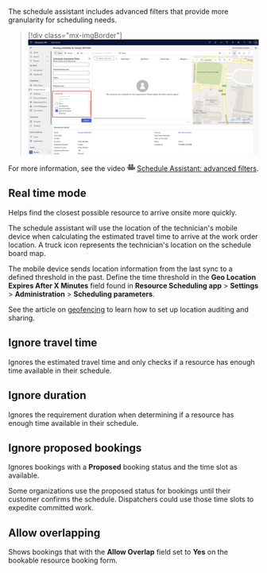 The schedule assistant includes advanced filters that provide more granularity for scheduling needs.

> [!div class="mx-imgBorder"]
> ![Screenshot of the advanced filters exposed in the schedule assistant.](../../field-service/media/scheduling-schedule-assistant-advanced-filters.png)

<!-- keep videos that show old SB?-->

For more information, see the video ![Video symbol](../../field-service/media/video-icon.png "Video symbol") [Schedule Assistant: advanced filters](https://youtu.be/s6yvVv99Bnw).

## Real time mode

Helps find the closest possible resource to arrive onsite more quickly.

The schedule assistant will use the location of the technician's mobile device when calculating the estimated travel time to arrive at the work order location. A truck icon represents the technician's location on the schedule board map.
<!--
> [!div class="mx-imgBorder"]
> ![Screenshot of the hourly view of the filter and map view, showing a truck icon on the map.](../../field-service/media/scheduling-schedule-assistant-real-time-mode.png)

 is that Field Service > Settings > Geolocation settings > Refresh interval? and should the link go to the article on how to set up location tracking? -->

The mobile device sends location information from the last sync to a defined threshold in the past. Define the time threshold in the **Geo Location Expires After X Minutes** field found in **Resource Scheduling app** > **Settings** > **Administration** > **Scheduling parameters**.

See the article on [geofencing](../../field-service/geofencing.md) to learn how to set up location auditing and sharing.

## Ignore travel time

Ignores the estimated travel time and only checks if a resource has enough time available in their schedule.

## Ignore duration

Ignores the requirement duration when determining if a resource has enough time available in their schedule.

## Ignore proposed bookings

Ignores bookings with a **Proposed** booking status and the time slot as available.

Some organizations use the proposed status for bookings until their customer confirms the schedule. Dispatchers could use those time slots to expedite committed work.

## Allow overlapping

Shows bookings that with the **Allow Overlap** field set to **Yes** on the bookable resource booking form.

<!-- can we drop this and explain customizations as part of SB settings?>

## Configuration considerations

### Default values and sorting

When the schedule assistant is triggered, you'll see that some fields have default values. For example, schedule assistant search results are listed in alphabetical order by default. These default values can be changed in the **Schedule Assistant Retrieve Constraints Query**.

> [!div class="mx-imgBorder"]
> ![Screenshot of the Schedule Assistant Retrieve Constraints Query.](../../field-service/media/scheduling-schedule-assistant-retreive-resources-query.png)

To get there, double-click on the schedule board tab. Open default settings in the top right. Under the schedule types section, select the gear icon next to **Default Retrieve Constraints Query**.

From here, you can edit the XML to define how the schedule assistant searches for each entity that is available for scheduling.

## Additional notes

Do not edit the schedule assistant **Retrieve Constraints Query** for the territory shown below. It can damage the schedule assistant logic.

```<Territories ufx:select="lookup-to-list(Requirement/msdyn_territory)" />```
